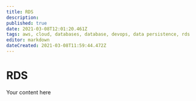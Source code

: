 ```yaml
---
title: RDS
description: 
published: true
date: 2021-03-08T12:01:20.461Z
tags: aws, cloud, databases, database, devops, data persistence, rds
editor: markdown
dateCreated: 2021-03-08T11:59:44.472Z
---
```


# RDS
Your content here
